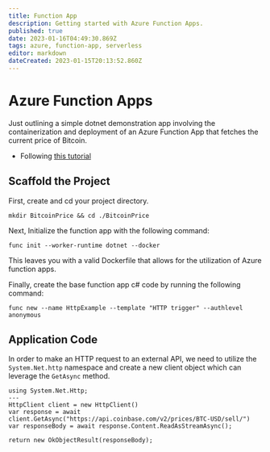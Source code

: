 ```yaml
---
title: Function App
description: Getting started with Azure Function Apps. 
published: true
date: 2023-01-16T04:49:30.869Z
tags: azure, function-app, serverless
editor: markdown
dateCreated: 2023-01-15T20:13:52.860Z
---
```


# Azure Function Apps

Just outlining a simple dotnet demonstration app involving the containerization and deployment of an Azure Function App that fetches the current price of Bitcoin. 

- Following [this tutorial](https://learn.microsoft.com/en-us/azure/azure-functions/functions-create-function-linux-custom-image?tabs=in-process%2Cbash%2Cazure-cli&pivots=programming-language-csharp)

## Scaffold the Project

First, create and cd your project directory. 

```
mkdir BitcoinPrice && cd ./BitcoinPrice
```

Next, Initialize the function app with the following command: 

```
func init --worker-runtime dotnet --docker
```

This leaves you with a valid Dockerfile that allows for the utilization of Azure function apps. 

Finally, create the base function app c# code by running the following command: 

```
func new --name HttpExample --template "HTTP trigger" --authlevel anonymous
```

## Application Code

In order to make an HTTP request to an external API, we need to utilize the `System.Net.http` namespace and create a new client object which can leverage the `GetAsync` method. 

```
using System.Net.Http;
---
HttpClient client = new HttpClient()
var response = await client.GetAsync("https://api.coinbase.com/v2/prices/BTC-USD/sell/")
var responseBody = await response.Content.ReadAsStreamAsync();

return new OkObjectResult(responseBody);
```